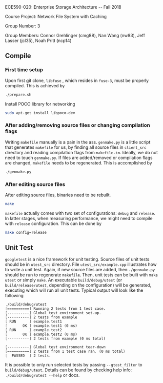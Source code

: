 ECE590-020: Enterprise Storage Architecture -- Fall 2018

Course Project: Network File System with Caching

Group Number: 3

Group Members: Connor Grehlinger (cmg88), Nan Wang (nw83),
Jeff Lasser (jcl35), Noah Pritt (ncp14)





## Compile

### First time setup

Upon first git clone, `libfuse` , which resides in `fuse-3`, must be properly compiled. This is achieved by

```bash
./prepare.sh
```

Install POCO library for networking

```bash
sudo apt-get install libpoco-dev
```

### After adding/removing source files or changing compilation flags

Writing `makefile` manually is a pain in the ass. `genmake.py` is a little script that generates `makefile` for us, by finding all source files in `client_src` directory and reading compilation flags from `makefile.in`.  Ideally, we do not need to touch `genmake.py`.  If files are added/removed or compilation flags are changed, `makefile` needs to be regenerated. This is accomplished by

```bash
./genmake.py
```

### After editing source files

After editing source files, binaries need to be rebuilt.

```bash
make
```

`makefile` actually comes with two set of configurations: `debug` and `release`. In latter stages, when measuring performance, we might need to compile with `release` configuration. This can be done by

```bash
make config=release
```

## Unit Test

`googletest` is a nice framework for unit testing. Source files of unit tests should be in `utest_src` directory. File `utest_src/example.cpp` illustrates how to write a unit test. Again, if new source files are added, then `./genmake.py` should be run to regenerate `makefile`. Then, unit tests can be built with `make utest` or simply `make`. An executable `build/debug/utest` (or `build/release/utest`, depending on the configuration) will be generated, executing which will run all unit tests.  Typical output will look like the following

```
./build/debug/utest
[==========] Running 2 tests from 1 test case.
[----------] Global test environment set-up.
[----------] 2 tests from example
[ RUN      ] example.test1
[       OK ] example.test1 (0 ms)
[ RUN      ] example.test2
[       OK ] example.test2 (0 ms)
[----------] 2 tests from example (0 ms total)

[----------] Global test environment tear-down
[==========] 2 tests from 1 test case ran. (0 ms total)
[  PASSED  ] 2 tests.
```

It is possible to only run selected tests by passing `--gtest_filter` to `build/debug/utest`. Details can be found by checking help info: `./build/debug/utest --help` or docs. 
